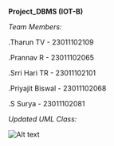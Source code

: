 **Project_DBMS (IOT-B)**

_Team Members:_

.Tharun TV - 23011102109

.Prannav R - 23011102065

.Srri Hari TR - 23011102101

.Priyajit Biswal - 23011102068

.S Surya - 23011102081

_Updated UML Class:_

![Alt text](images/UML_Class_Diagram.png)
